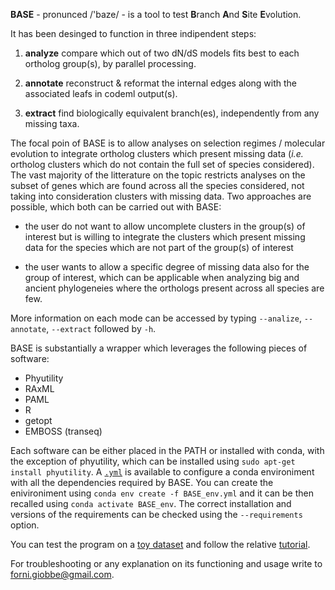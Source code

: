 **BASE** - pronunced  /'baze/ - is a tool to test **B**ranch **A**nd **S**ite **E**volution.


It has been desinged to function in three indipendent steps: 

1.   **analyze**	compare which out of two dN/dS models fits best to each ortholog group(s), by parallel processing.

2.   **annotate**	reconstruct & reformat the internal edges along with the associated leafs in codeml output(s).

3.   **extract**	find biologically equivalent branch(es), independently from any missing taxa.

The focal poin of BASE is to allow analyses on selection regimes / molecular evolution to integrate ortholog clusters which present missing data (*i.e.* ortholog clusters which do not 
contain the full set of species considered). The vast majority of the litterature on the topic restricts analyses on the subset of genes which are found across all the species considered,
not taking into consideration clusters with missing data. Two approaches are possible, which both can be carried out with BASE:

* the user do not want to allow uncomplete clusters in the group(s) of interest but is willing to integrate the clusters which present missing data for the species which are not part of the group(s) of interest

* the user wants to allow a specific degree of missing data also for the group of interest, which can be applicable when analyzing big and ancient phylogeneies where the orthologs present across all  species are few.

More information on each mode can be accessed by typing ```--analize```, ```--annotate```, ```--extract``` followed by ```-h```.


BASE is substantially a wrapper which leverages the following pieces of software:

* Phyutility
* RAxML
* PAML
* R
* getopt
* EMBOSS (transeq)


Each software can be either placed in the PATH or installed with conda, with the exception of phyutility, which can be installed using ```sudo apt-get install phyutility```.
A [```.yml```](https://github.com/for-giobbe/BASE/blob/master/BASE_env.yml) is available to configure a conda environiment with all the dependencies required by BASE. 
You can create the enivironiment using ```conda env create -f BASE_env.yml``` and it can be then recalled using ```conda activate BASE_env```.
The correct installation and versions of the requirements can be checked using the ```--requirements``` option.

You can test the program on a [toy dataset](https://github.com/for-giobbe/BASE/tree/master/example) and follow the relative [tutorial](https://github.com/for-giobbe/BASE/blob/master/tutorial.md).

For troubleshooting or any explanation on its functioning and usage write to forni.giobbe@gmail.com.

